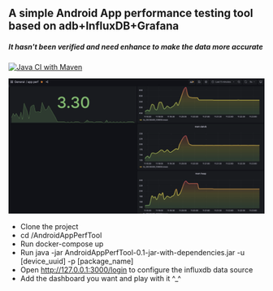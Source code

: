 ## A simple Android App performance testing tool based on adb+InfluxDB+Grafana
##### It hasn't been verified and need enhance to make the data more accurate
[![Java CI with Maven](https://github.com/quxiaozha/AppPerfTest/actions/workflows/maven.yml/badge.svg)](https://github.com/quxiaozha/AppPerfTest/actions/workflows/maven.yml)

![AndroidAppPerfTool.png](screenshot%2FAndroidAppPerfTool.png)

- Clone the project
- cd /AndroidAppPerfTool
- Run docker-compose up
- Run java -jar AndroidAppPerfTool-0.1-jar-with-dependencies.jar -u [device_uuid] -p [package_name]
- Open http://127.0.0.1:3000/login to configure the influxdb data source
- Add the dashboard you want and play with it ^_^
